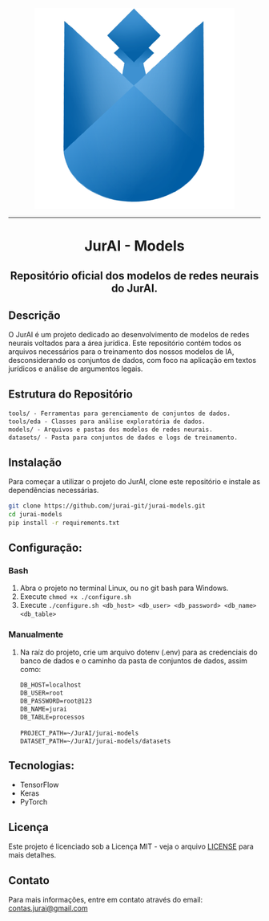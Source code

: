 <p align="center">
  <img src="./assets/img/jurai-git.png"/>
</p>

---

<h1 align="center">JurAI - Models</h1> <h2 align="center">Repositório oficial dos modelos de redes neurais do JurAI.</h2>

## Descrição

O JurAI é um projeto dedicado ao desenvolvimento de modelos de redes neurais voltados para a área jurídica. 
Este repositório contém todos os arquivos necessários para o treinamento dos nossos modelos de IA, 
desconsiderando os conjuntos de dados, com foco na aplicação em textos jurídicos e análise de argumentos legais.

## Estrutura do Repositório

    tools/ - Ferramentas para gerenciamento de conjuntos de dados.
    tools/eda - Classes para análise exploratória de dados.
    models/ - Arquivos e pastas dos modelos de redes neurais.
    datasets/ - Pasta para conjuntos de dados e logs de treinamento.

## Instalação

Para começar a utilizar o projeto do JurAI, clone este repositório e instale as dependências necessárias.

~~~bash
git clone https://github.com/jurai-git/jurai-models.git
cd jurai-models
pip install -r requirements.txt
~~~

## Configuração:
### Bash
1. Abra o projeto no terminal Linux, ou no git bash para Windows.
2. Execute `chmod +x ./configure.sh` 
3. Execute `./configure.sh <db_host> <db_user> <db_password> <db_name> <db_table>`

### Manualmente
1. Na raíz do projeto, crie um arquivo dotenv (.env) para as credenciais do banco de dados e o caminho da pasta de conjuntos de dados, assim como:
    ~~~env
    DB_HOST=localhost
    DB_USER=root
    DB_PASSWORD=root@123
    DB_NAME=jurai
    DB_TABLE=processos

    PROJECT_PATH=~/JurAI/jurai-models
    DATASET_PATH=~/JurAI/jurai-models/datasets
    ~~~

## Tecnologias:
* TensorFlow
* Keras
* PyTorch

## Licença

Este projeto é licenciado sob a Licença MIT - veja o arquivo [LICENSE](LICENSE) para mais detalhes.

## Contato

Para mais informações, entre em contato através do email: contas.jurai@gmail.com
